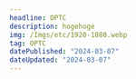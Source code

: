 ```yaml
---
headline: OPTC
description: hogehoge
img: /Imgs/etc/1920-1080.webp
tag: OPTC
datePublished: "2024-03-07"
dateUpdated: "2024-03-07"
---
```


